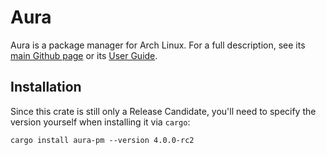 # Aura

Aura is a package manager for Arch Linux. For a full description, see its [main
Github page](https://github.com/fosskers/aura) or its [User
Guide](https://fosskers.github.io/aura/).

## Installation

Since this crate is still only a Release Candidate, you'll need to specify the
version yourself when installing it via `cargo`:

```
cargo install aura-pm --version 4.0.0-rc2
```
